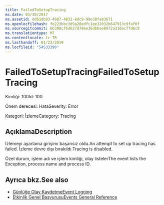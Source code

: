 ```yaml
---
title: FailedToSetupTracing
ms.date: 03/30/2017
ms.assetid: dd61db93-4687-4832-8dc9-99e38fa83671
ms.openlocfilehash: fe223bbc3d9a20edfc1ee32032b647913c9faf0f
ms.sourcegitcommit: 6b308cf6d627d78ee36dbbae8972a310ac7fd6c8
ms.translationtype: MT
ms.contentlocale: tr-TR
ms.lasthandoff: 01/23/2019
ms.locfileid: "54533396"
---
```

# <a name="failedtosetuptracing"></a><span data-ttu-id="2a46d-102">FailedToSetupTracing</span><span class="sxs-lookup"><span data-stu-id="2a46d-102">FailedToSetupTracing</span></span>
<span data-ttu-id="2a46d-103">Kimliği: 100</span><span class="sxs-lookup"><span data-stu-id="2a46d-103">Id: 100</span></span>  
  
 <span data-ttu-id="2a46d-104">Önem derecesi: Hata</span><span class="sxs-lookup"><span data-stu-id="2a46d-104">Severity: Error</span></span>  
  
 <span data-ttu-id="2a46d-105">Kategori: İzleme</span><span class="sxs-lookup"><span data-stu-id="2a46d-105">Category: Tracing</span></span>  
  
## <a name="description"></a><span data-ttu-id="2a46d-106">Açıklama</span><span class="sxs-lookup"><span data-stu-id="2a46d-106">Description</span></span>  
 <span data-ttu-id="2a46d-107">İzlemeyi ayarlama girişimi başarısız oldu.</span><span class="sxs-lookup"><span data-stu-id="2a46d-107">An attempt to set up tracing has failed.</span></span> <span data-ttu-id="2a46d-108">İzleme devre dışı bırakıldı.</span><span class="sxs-lookup"><span data-stu-id="2a46d-108">Tracing is disabled.</span></span>  
  
 <span data-ttu-id="2a46d-109">Özel durum, işlem adı ve işlem kimliği, olay listeler</span><span class="sxs-lookup"><span data-stu-id="2a46d-109">The event lists the Exception, process name and process ID.</span></span>  
  
## <a name="see-also"></a><span data-ttu-id="2a46d-110">Ayrıca bkz.</span><span class="sxs-lookup"><span data-stu-id="2a46d-110">See also</span></span>
- [<span data-ttu-id="2a46d-111">Günlüğe Olay Kaydetme</span><span class="sxs-lookup"><span data-stu-id="2a46d-111">Event Logging</span></span>](../../../../../docs/framework/wcf/diagnostics/event-logging/index.md)
- [<span data-ttu-id="2a46d-112">Etkinlik Genel Başvurusu</span><span class="sxs-lookup"><span data-stu-id="2a46d-112">Events General Reference</span></span>](../../../../../docs/framework/wcf/diagnostics/event-logging/events-general-reference.md)
